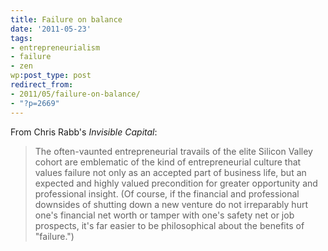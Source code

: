 ```yaml
---
title: Failure on balance
date: '2011-05-23'
tags:
- entrepreneurialism
- failure
- zen
wp:post_type: post
redirect_from:
- 2011/05/failure-on-balance/
- "?p=2669"
---
```


From Chris Rabb's _Invisible Capital_:

> The often-vaunted entrepreneurial travails of the elite Silicon Valley cohort are emblematic of the kind of entrepreneurial culture that values failure not only as an accepted part of business life, but an expected and highly valued precondition for greater opportunity and professional insight. (Of course, if the financial and professional downsides of shutting down a new venture do not irreparably hurt one's financial net worth or tamper with one's safety net or job prospects, it's far easier to be philosophical about the benefits of "failure.")
